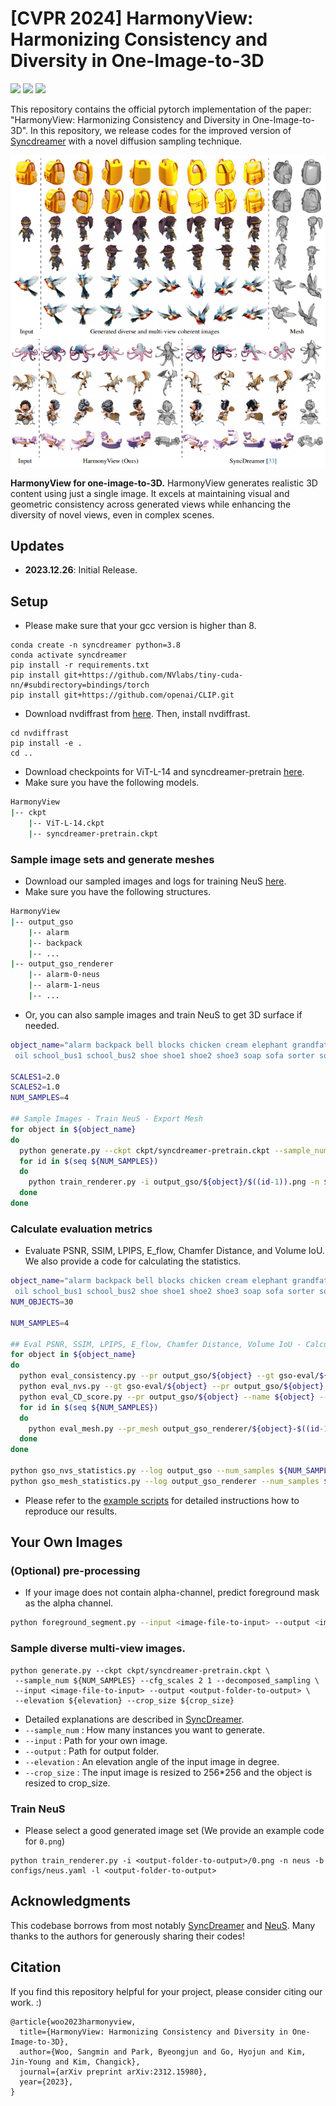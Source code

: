 # [CVPR 2024] HarmonyView: Harmonizing Consistency and Diversity in One-Image-to-3D
<!-- Arxiv Link, Project Link -->

<a href="https://arxiv.org/abs/2312.15980"><img src="https://img.shields.io/badge/arXiv-2312.15980-b31b1b.svg"></a>
<a href="https://byeongjun-park.github.io/HarmonyView/"><img src="https://img.shields.io/badge/Project%20Page-online-brightgreen"></a>
<a href="https://huggingface.co/spaces/byeongjun-park/HarmonyView"><img src="https://img.shields.io/badge/Live%20Demo-online-brightgreen"></a>

This repository contains the official pytorch implementation of the paper: "HarmonyView: Harmonizing Consistency and Diversity in One-Image-to-3D".
In this repository, we release codes for the improved version of [Syncdreamer](https://arxiv.org/pdf/2309.03453.pdf) with a novel diffusion sampling technique.

<!-- Please Insert generated Images. -->
![teaser](assets/teaser.png)

**HarmonyView for one-image-to-3D.** HarmonyView generates realistic 3D content using just a single image. It excels at maintaining visual and geometric consistency across generated views while enhancing the diversity of novel views, even in complex scenes.

## Updates

 * **2023.12.26**: Initial Release.


##  Setup
* Please make sure that your gcc version is higher than 8.
```
conda create -n syncdreamer python=3.8
conda activate syncdreamer
pip install -r requirements.txt
pip install git+https://github.com/NVlabs/tiny-cuda-nn/#subdirectory=bindings/torch
pip install git+https://github.com/openai/CLIP.git
```
* Download nvdiffrast from [here](https://github.com/NVlabs/nvdiffrast). Then, install nvdiffrast.
```
cd nvdiffrast
pip install -e .
cd ..
```

* Download checkpoints for ViT-L-14 and syncdreamer-pretrain [here](https://drive.google.com/drive/u/0/folders/1hWfTlG1yMlPlKCkeYL4_1lqJN1-aG1GJ).
* Make sure you have the following models.
```bash
HarmonyView
|-- ckpt
    |-- ViT-L-14.ckpt
    |-- syncdreamer-pretrain.ckpt
```

### Sample image sets and generate meshes
* Download our sampled images and logs for training NeuS [here](https://drive.google.com/drive/u/0/folders/1hWfTlG1yMlPlKCkeYL4_1lqJN1-aG1GJ).
* Make sure you have the following structures.
```bash
HarmonyView
|-- output_gso
    |-- alarm
    |-- backpack
    |-- ...
|-- output_gso_renderer
    |-- alarm-0-neus
    |-- alarm-1-neus
    |-- ...
```

* Or, you can also sample images and train NeuS to get 3D surface if needed.

```bash
object_name="alarm backpack bell blocks chicken cream elephant grandfather grandmother hat leather lion lunch_bag mario
 oil school_bus1 school_bus2 shoe shoe1 shoe2 shoe3 soap sofa sorter sorting_board stucking_cups teapot toaster train turtle"

SCALES1=2.0
SCALES2=1.0
NUM_SAMPLES=4

## Sample Images - Train NeuS - Export Mesh
for object in ${object_name}
do
  python generate.py --ckpt ckpt/syncdreamer-pretrain.ckpt --sample_num ${NUM_SAMPLES} --cfg_scales ${SCALES1} ${SCALES2} --decomposed_sampling --input gso-eval/${object}/000.png --output output_gso/${object} --elevation 30 --crop_size -1
  for id in $(seq ${NUM_SAMPLES})
  do
    python train_renderer.py -i output_gso/${object}/$((id-1)).png -n ${object}-$((id-1))-neus -b configs/neus.yaml -l output_gso_renderer
  done
done
```

### Calculate evaluation metrics

* Evaluate PSNR, SSIM, LPIPS, E_flow, Chamfer Distance, and Volume IoU. We also provide a code for calculating the statistics.

```bash
object_name="alarm backpack bell blocks chicken cream elephant grandfather grandmother hat leather lion lunch_bag mario
 oil school_bus1 school_bus2 shoe shoe1 shoe2 shoe3 soap sofa sorter sorting_board stucking_cups teapot toaster train turtle"
NUM_OBJECTS=30

NUM_SAMPLES=4

## Eval PSNR, SSIM, LPIPS, E_flow, Chamfer Distance, Volume IoU - Calculate Statistics
for object in ${object_name}
do
  python eval_consistency.py --pr output_gso/${object} --gt gso-eval/${object} --name ${object} --num_samples ${NUM_SAMPLES}
  python eval_nvs.py --gt gso-eval/${object} --pr output_gso/${object} --name ${object} --num_samples ${NUM_SAMPLES}
  python eval_CD_score.py --pr output_gso/${object} --name ${object} --num_samples ${NUM_SAMPLES}
  for id in $(seq ${NUM_SAMPLES})
  do
    python eval_mesh.py --pr_mesh output_gso_renderer/${object}-$((id-1))-neus/mesh.ply --gt_mesh gso-eval/${object}/model.obj --gt_name ${object}
  done
done

python gso_nvs_statistics.py --log output_gso --num_samples ${NUM_SAMPLES} --num_objects ${NUM_OBJECTS}
python gso_mesh_statistics.py --log output_gso_renderer --num_samples ${NUM_SAMPLES} --num_objects ${NUM_OBJECTS}
```

* Please refer to the [example scripts](https://github.com/byeongjun-park/HarmonyView/tree/main/gso_evaluation.sh) for detailed instructions how to reproduce our results.

## Your Own Images
### (Optional) pre-processing

* If your image does not contain alpha-channel, predict foreground mask as the alpha channel. 

```bash
python foreground_segment.py --input <image-file-to-input> --output <image-file-in-png-format-to-output>
```

### Sample diverse multi-view images.

```
python generate.py --ckpt ckpt/syncdreamer-pretrain.ckpt \
 --sample_num ${NUM_SAMPLES} --cfg_scales 2 1 --decomposed_sampling \
 --input <image-file-to-input> --output <output-folder-to-output> \
 --elevation ${elevation} --crop_size ${crop_size}
```

* Detailed explanations are described in [SyncDreamer](https://github.com/liuyuan-pal/SyncDreamer).
* ```--sample_num``` : How many instances you want to generate.
* ```--input``` : Path for your own image.
* ```--output``` : Path for output folder.
* ```--elevation``` : An elevation angle of the input image in degree.
* ```--crop_size``` : The input image is resized to 256*256 and the object is resized to crop_size. 

### Train NeuS
* Please select a good generated image set (We provide an example code for ```0.png```) 
```
python train_renderer.py -i <output-folder-to-output>/0.png -n neus -b configs/neus.yaml -l <output-folder-to-output>
```


## Acknowledgments
This codebase borrows from most notably [SyncDreamer](https://github.com/liuyuan-pal/SyncDreamer) and [NeuS](https://github.com/Totoro97/NeuS).
Many thanks to the authors for generously sharing their codes!


## Citation
If you find this repository helpful for your project, please consider citing our work. :)
```
@article{woo2023harmonyview,
  title={HarmonyView: Harmonizing Consistency and Diversity in One-Image-to-3D}, 
  author={Woo, Sangmin and Park, Byeongjun and Go, Hyojun and Kim, Jin-Young and Kim, Changick},
  journal={arXiv preprint arXiv:2312.15980},
  year={2023},
}
```
